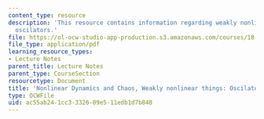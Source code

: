 ```yaml
---
content_type: resource
description: 'This resource contains information regarding weakly nonlinear things:
  oscilators.'
file: https://ol-ocw-studio-app-production.s3.amazonaws.com/courses/18-385j-nonlinear-dynamics-and-chaos-fall-2014/ac55ab241cc3332609e511edb1d7b848_MIT18_385JF14_nonoscilatrs.pdf
file_type: application/pdf
learning_resource_types:
- Lecture Notes
parent_title: Lecture Notes
parent_type: CourseSection
resourcetype: Document
title: 'Nonlinear Dynamics and Chaos, Weakly nonlinear things: Oscilators'
type: OCWFile
uid: ac55ab24-1cc3-3326-09e5-11edb1d7b848
---
```

